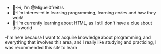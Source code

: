 - 👋-Hi, I’m @Miguel0freitas
- 👀-I'm interested in learning programming, learning codes and how they work!
- 🌱-I'm currently learning about HTML, as I still don't have a clue about this world

-I'm here because I want to acquire knowledge about programming, and everything that involves this area, and I really like studying and practicing, I was recommended this site to learn
